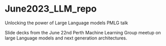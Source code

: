 # June2023_LLM_repo
Unlocking the power of Large Language models PMLG talk

Slide decks from the June 22nd Perth Machine Learning Group meetup on large Language models and next generation architectures.
